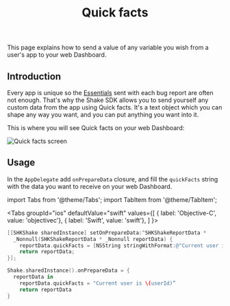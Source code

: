 ﻿---
id: quick-facts
title: Quick facts
---
This page explains how to send a value of any variable you wish from a user's app to your web Dashboard.

## Introduction
Every app is unique so the [Essentials](ios/essentials.md) sent with each bug report are often not enough. 
That's why the Shake SDK allows you to send yourself any custom data from the app using Quick facts.
It's a text object which you can shape any way you want, and you can put anything you want into it.

This is where you will see Quick facts on your web Dashboard:

![Quick facts screen](/screens/quick_facts_screen.png)

## Usage
In the `AppDelegate` add `onPrepareData` closure, and fill the `quickFacts` string with 
the data you want to receive on your web Dashboard.

import Tabs from '@theme/Tabs';
import TabItem from '@theme/TabItem';

<Tabs
  groupId="ios"
  defaultValue="swift"
  values={[
    { label: 'Objective-C', value: 'objectivec'},
    { label: 'Swift', value: 'swift'},
  ]
}>

<TabItem value="objectivec">

```objectivec title="AppDelegate.m"
[[SHKShake sharedInstance] setOnPrepareData:^SHKShakeReportData *
  _Nonnull(SHKShakeReportData * _Nonnull reportData) {
    reportData.quickFacts = [NSString stringWithFormat:@"Current user is %@", userId];
    return reportData;
}];
```

</TabItem>

<TabItem value="swift">

```swift title="AppDelegate.swift"
Shake.sharedInstance().onPrepareData = {
  reportData in
    reportData.quickFacts = "Current user is \(userId)”
    return reportData
}
```

</TabItem>
</Tabs>
